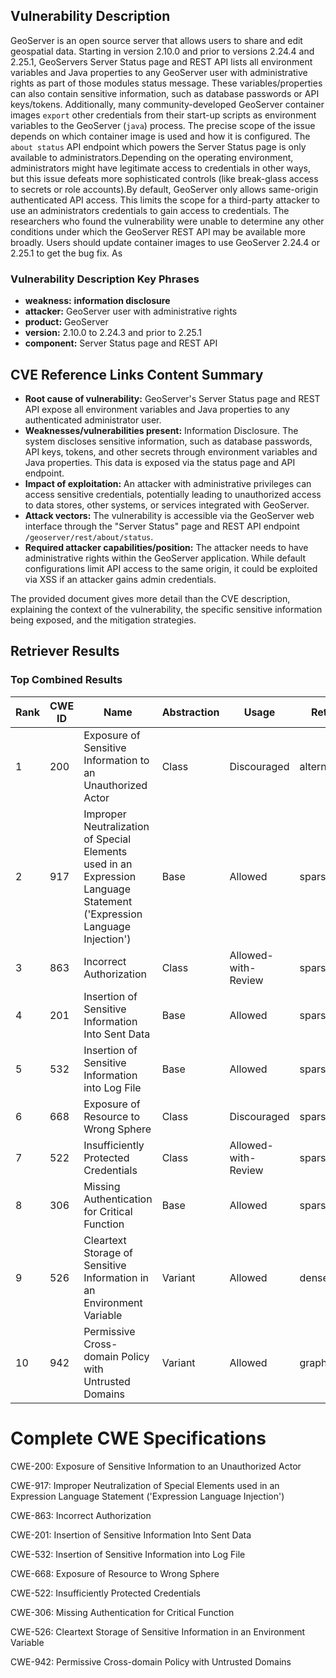 ## Vulnerability Description
GeoServer is an open source server that allows users to share and edit geospatial data. Starting in version 2.10.0 and prior to versions 2.24.4 and 2.25.1, GeoServers Server Status page and REST API lists all environment variables and Java properties to any GeoServer user with administrative rights as part of those modules status message. These variables/properties can also contain sensitive information, such as database passwords or API keys/tokens. Additionally, many community-developed GeoServer container images `export` other credentials from their start-up scripts as environment variables to the GeoServer (`java`) process. The precise scope of the issue depends on which container image is used and how it is configured. The `about status` API endpoint which powers the Server Status page is only available to administrators.Depending on the operating environment, administrators might have legitimate access to credentials in other ways, but this issue defeats more sophisticated controls (like break-glass access to secrets or role accounts).By default, GeoServer only allows same-origin authenticated API access. This limits the scope for a third-party attacker to use an administrators credentials to gain access to credentials. The researchers who found the vulnerability were unable to determine any other conditions under which the GeoServer REST API may be available more broadly. Users should update container images to use GeoServer 2.24.4 or 2.25.1 to get the bug fix. As

### Vulnerability Description Key Phrases
- **weakness:** **information disclosure**
- **attacker:** GeoServer user with administrative rights
- **product:** GeoServer
- **version:** 2.10.0 to 2.24.3 and prior to 2.25.1
- **component:** Server Status page and REST API

## CVE Reference Links Content Summary
- **Root cause of vulnerability:** GeoServer's Server Status page and REST API expose all environment variables and Java properties to any authenticated administrator user.
- **Weaknesses/vulnerabilities present:** Information Disclosure. The system discloses sensitive information, such as database passwords, API keys, tokens, and other secrets through environment variables and Java properties. This data is exposed via the status page and API endpoint.
- **Impact of exploitation:** An attacker with administrative privileges can access sensitive credentials, potentially leading to unauthorized access to data stores, other systems, or services integrated with GeoServer.
- **Attack vectors:** The vulnerability is accessible via the GeoServer web interface through the "Server Status" page and REST API endpoint `/geoserver/rest/about/status`.
- **Required attacker capabilities/position:** The attacker needs to have administrative rights within the GeoServer application. While default configurations limit API access to the same origin, it could be exploited via XSS if an attacker gains admin credentials.

The provided document gives more detail than the CVE description, explaining the context of the vulnerability, the specific sensitive information being exposed, and the mitigation strategies.

## Retriever Results

### Top Combined Results

| Rank | CWE ID | Name | Abstraction | Usage  | Retrievers | Individual Scores |
|------|--------|------|-------------|-------|------------|-------------------|
| 1 | 200 | Exposure of Sensitive Information to an Unauthorized Actor | Class | Discouraged | alternate_terms | 1.000 |
| 2 | 917 | Improper Neutralization of Special Elements used in an Expression Language Statement ('Expression Language Injection') | Base | Allowed | sparse | 1.221 |
| 3 | 863 | Incorrect Authorization | Class | Allowed-with-Review | sparse | 1.170 |
| 4 | 201 | Insertion of Sensitive Information Into Sent Data | Base | Allowed | sparse | 1.132 |
| 5 | 532 | Insertion of Sensitive Information into Log File | Base | Allowed | sparse | 1.120 |
| 6 | 668 | Exposure of Resource to Wrong Sphere | Class | Discouraged | sparse | 1.091 |
| 7 | 522 | Insufficiently Protected Credentials | Class | Allowed-with-Review | sparse | 1.083 |
| 8 | 306 | Missing Authentication for Critical Function | Base | Allowed | sparse | 1.077 |
| 9 | 526 | Cleartext Storage of Sensitive Information in an Environment Variable | Variant | Allowed | dense | 0.478 |
| 10 | 942 | Permissive Cross-domain Policy with Untrusted Domains | Variant | Allowed | graph | 0.003 |



# Complete CWE Specifications

CWE-200: Exposure of Sensitive Information to an Unauthorized Actor

CWE-917: Improper Neutralization of Special Elements used in an Expression Language Statement ('Expression Language Injection')

CWE-863: Incorrect Authorization

CWE-201: Insertion of Sensitive Information Into Sent Data

CWE-532: Insertion of Sensitive Information into Log File

CWE-668: Exposure of Resource to Wrong Sphere

CWE-522: Insufficiently Protected Credentials

CWE-306: Missing Authentication for Critical Function

CWE-526: Cleartext Storage of Sensitive Information in an Environment Variable

CWE-942: Permissive Cross-domain Policy with Untrusted Domains